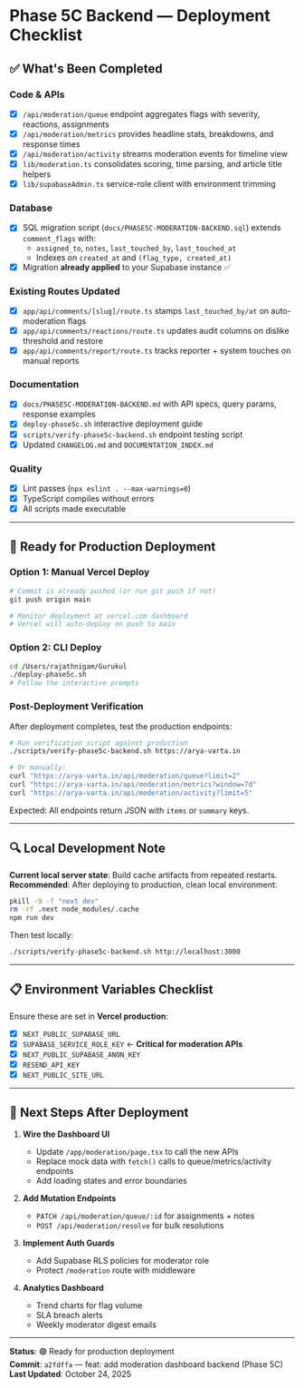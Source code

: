 # Phase 5C Backend — Deployment Checklist

## ✅ What's Been Completed

### Code & APIs
- [x] `/api/moderation/queue` endpoint aggregates flags with severity, reactions, assignments
- [x] `/api/moderation/metrics` provides headline stats, breakdowns, and response times
- [x] `/api/moderation/activity` streams moderation events for timeline view
- [x] `lib/moderation.ts` consolidates scoring, time parsing, and article title helpers
- [x] `lib/supabaseAdmin.ts` service-role client with environment trimming

### Database
- [x] SQL migration script (`docs/PHASE5C-MODERATION-BACKEND.sql`) extends `comment_flags` with:
  - `assigned_to`, `notes`, `last_touched_by`, `last_touched_at`
  - Indexes on `created_at` and `(flag_type, created_at)`
- [x] Migration **already applied** to your Supabase instance ✅

### Existing Routes Updated
- [x] `app/api/comments/[slug]/route.ts` stamps `last_touched_by/at` on auto-moderation flags
- [x] `app/api/comments/reactions/route.ts` updates audit columns on dislike threshold and restore
- [x] `app/api/comments/report/route.ts` tracks reporter + system touches on manual reports

### Documentation
- [x] `docs/PHASE5C-MODERATION-BACKEND.md` with API specs, query params, response examples
- [x] `deploy-phase5c.sh` interactive deployment guide
- [x] `scripts/verify-phase5c-backend.sh` endpoint testing script
- [x] Updated `CHANGELOG.md` and `DOCUMENTATION_INDEX.md`

### Quality
- [x] Lint passes (`npx eslint . --max-warnings=0`)
- [x] TypeScript compiles without errors
- [x] All scripts made executable

---

## 🚀 Ready for Production Deployment

### Option 1: Manual Vercel Deploy
```bash
# Commit is already pushed (or run git push if not)
git push origin main

# Monitor deployment at vercel.com dashboard
# Vercel will auto-deploy on push to main
```

### Option 2: CLI Deploy
```bash
cd /Users/rajathnigam/Gurukul
./deploy-phase5c.sh
# Follow the interactive prompts
```

### Post-Deployment Verification
After deployment completes, test the production endpoints:

```bash
# Run verification script against production
./scripts/verify-phase5c-backend.sh https://arya-varta.in

# Or manually:
curl "https://arya-varta.in/api/moderation/queue?limit=2"
curl "https://arya-varta.in/api/moderation/metrics?window=7d"
curl "https://arya-varta.in/api/moderation/activity?limit=5"
```

Expected: All endpoints return JSON with `items` or `summary` keys.

---

## 🔍 Local Development Note

**Current local server state**: Build cache artifacts from repeated restarts.  
**Recommended**: After deploying to production, clean local environment:

```bash
pkill -9 -f "next dev"
rm -rf .next node_modules/.cache
npm run dev
```

Then test locally:
```bash
./scripts/verify-phase5c-backend.sh http://localhost:3000
```

---

## 📋 Environment Variables Checklist

Ensure these are set in **Vercel production**:

- [x] `NEXT_PUBLIC_SUPABASE_URL`
- [x] `SUPABASE_SERVICE_ROLE_KEY` ← **Critical for moderation APIs**
- [x] `NEXT_PUBLIC_SUPABASE_ANON_KEY`
- [x] `RESEND_API_KEY`
- [x] `NEXT_PUBLIC_SITE_URL`

---

## 🎯 Next Steps After Deployment

1. **Wire the Dashboard UI**
   - Update `/app/moderation/page.tsx` to call the new APIs
   - Replace mock data with `fetch()` calls to queue/metrics/activity endpoints
   - Add loading states and error boundaries

2. **Add Mutation Endpoints**
   - `PATCH /api/moderation/queue/:id` for assignments + notes
   - `POST /api/moderation/resolve` for bulk resolutions

3. **Implement Auth Guards**
   - Add Supabase RLS policies for moderator role
   - Protect `/moderation` route with middleware

4. **Analytics Dashboard**
   - Trend charts for flag volume
   - SLA breach alerts
   - Weekly moderator digest emails

---

**Status**: 🟢 Ready for production deployment  
**Commit**: `a2fdffa` — feat: add moderation dashboard backend (Phase 5C)  
**Last Updated**: October 24, 2025
